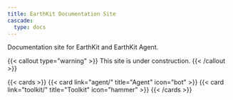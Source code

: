 ```yaml
---
title: EarthKit Documentation Site
cascade:
  type: docs
---
```


Documentation site for EarthKit and EarthKit Agent.

{{< callout type="warning" >}}
  This site is under construction.
{{< /callout >}}

{{< cards >}}
  {{< card link="agent/" title="Agent" icon="bot" >}}
  {{< card link="toolkit/" title="Toolkit" icon="hammer" >}}
{{< /cards >}}
